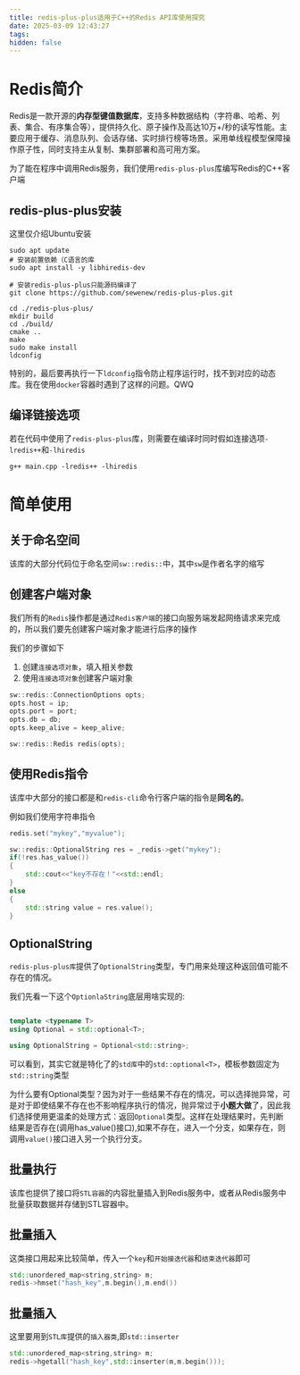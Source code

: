 ```yaml
---
title: redis-plus-plus适用于C++的Redis API库使用探究
date: 2025-03-09 12:43:27
tags:
hidden: false
---
```


# Redis简介
Redis是一款开源的**内存型键值数据库**，支持多种数据结构（字符串、哈希、列表、集合、有序集合等），提供持久化、原子操作及高达10万+/秒的读写性能。主要应用于缓存、消息队列、会话存储、实时排行榜等场景。采用单线程模型保障操作原子性，同时支持主从复制、集群部署和高可用方案。

为了能在程序中调用Redis服务，我们使用`redis-plus-plus`库编写Redis的C++客户端
## redis-plus-plus安装
这里仅介绍Ubuntu安装

```shell
sudo apt update
# 安装前置依赖（C语言的库
sudo apt install -y libhiredis-dev 

# 安装redis-plus-plus只能源码编译了
git clone https://github.com/sewenew/redis-plus-plus.git

cd ./redis-plus-plus/
mkdir build
cd ./build/
cmake ..
make 
sudo make install
ldconfig
```
特别的，最后要再执行一下`ldconfig`指令防止程序运行时，找不到对应的动态库。我在使用`docker`容器时遇到了这样的问题。QWQ
## 编译链接选项
若在代码中使用了`redis-plus-plus`库，则需要在编译时同时假如连接选项`-lredis++`和`-lhiredis`

```shell
g++ main.cpp -lredis++ -lhiredis
```

# 简单使用
## 关于命名空间
该库的大部分代码位于命名空间`sw::redis::`中，其中`sw`是作者名字的缩写

## 创建客户端对象
我们所有的`Redis`操作都是通过`Redis客户端`的接口向服务端发起网络请求来完成的，所以我们要先创建客户端对象才能进行后序的操作

我们的步骤如下
1. 创建`连接选项对象`，填入相关参数
2. 使用`连接选项对象`创建客户端对象

```C++
sw::redis::ConnectionOptions opts;
opts.host = ip;
opts.port = port;
opts.db = db;
opts.keep_alive = keep_alive;

sw::redis::Redis redis(opts);
```
## 使用Redis指令
该库中大部分的接口都是和`redis-cli`命令行客户端的指令是**同名的**。

例如我们使用字符串指令
```C++
redis.set("mykey","myvalue");

sw::redis::OptionalString res = _redis->get("mykey");
if(!res.has_value())
{
    std::cout<<"key不存在！"<<std::endl;
}
else
{
    std::string value = res.value();
}
```

## OptionalString
`redis-plus-plus库`提供了`OptionalString`类型，专门用来处理这种返回值可能不存在的情况。

我们先看一下这个`OptionlaString`底层用啥实现的:
```C++

template <typename T>
using Optional = std::optional<T>;

using OptionalString = Optional<std::string>;
```
可以看到，其实它就是特化了的`std库`中的`std::optional<T>`，模板参数固定为`std::string`类型

为什么要有Optional类型？因为对于一些结果不存在的情况，可以选择抛异常，可是对于即使结果不存在也不影响程序执行的情况，抛异常过于**小题大做**了，因此我们选择使用更温柔的处理方式：返回`Optional`类型。这样在处理结果时，先判断结果是否存在(调用has_value()接口),如果不存在，进入一个分支，如果存在，则调用`value()`接口进入另一个执行分支。

## 批量执行

该库也提供了接口将`STL容器`的内容批量插入到Redis服务中，或者从Redis服务中批量获取数据并存储到STL容器中。

## 批量插入
这类接口用起来比较简单，传入一个`key`和`开始接迭代器`和`结束迭代器`即可

```C++
std::unordered_map<string,string> m;
redis->hmset("hash_key",m.begin(),m.end())
```

## 批量插入
这里要用到`STL库`提供的`插入器类`,即`std::inserter`

```C++
std::unordered_map<string,string> m;
redis->hgetall("hash_key",std::inserter(m,m.begin()));
```



